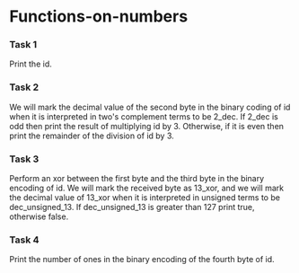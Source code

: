 # Functions-on-numbers





### Task 1
Print the id.

### Task 2
We will mark the decimal value of the second byte in the binary coding of id when it is interpreted in two's complement terms to be 2_dec. If 2_dec is odd then print the result of multiplying id by 3. Otherwise, if it is even then print the remainder of the division of id by 3.

### Task 3
Perform an xor between the first byte and the third byte in the binary encoding of id. We will mark the received byte as 13_xor, and we will mark the decimal value of 13_xor when it is interpreted in unsigned terms to be dec_unsigned_13. If dec_unsigned_13 is greater than 127 print true, otherwise false.

### Task 4
Print the number of ones in the binary encoding of the fourth byte of id.
